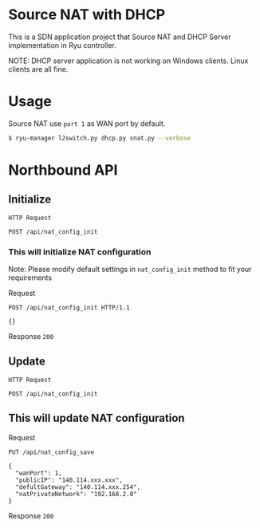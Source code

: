 # Source NAT with DHCP

This is a SDN application project that Source NAT and DHCP Server implementation in Ryu controller.

NOTE: DHCP server application is not working on Windows clients. Linux clients are all fine.

# Usage

Source NAT use `port 1` as WAN port by default.

```bash
$ ryu-manager l2switch.py dhcp.py snat.py --verbose
```

# Northbound API

## Initialize

`HTTP Request`

`POST /api/nat_config_init`


### This will initialize NAT configuration

Note: Please modify default settings in `nat_config_init` method to fit your requirements

Request

```
POST /api/nat_config_init HTTP/1.1

{}
```

Response `200`

## Update

`HTTP Request`

`POST /api/nat_config_init`

## This will update NAT configuration

Request

```
PUT /api/nat_config_save

{
  "wanPort": 1,
  "publicIP": "140.114.xxx.xxx",
  "defultGateway": "140.114.xxx.254",
  "natPrivateNetwork": "192.168.2.0"
}
```

Response `200`
